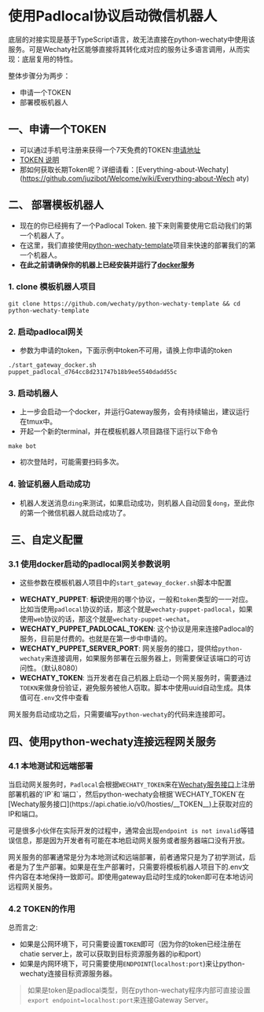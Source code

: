 # 使用Padlocal协议启动微信机器人

底层的对接实现是基于TypeScript语言，故无法直接在python-wechaty中使用该服务。可是Wechaty社区能够直接将其转化成对应的服务让多语言调用，从而实现：底层复用的特性。

整体步骤分为两步：

* 申请一个TOKEN
* 部署模板机器人


## 一、申请一个TOKEN
- 可以通过手机号注册来获得一个7天免费的TOKEN:[申请地址](http://pad-local.com)
- [TOKEN 说明](https://wechaty.js.org/docs/puppet-services/)
- 那如何获取长期Token呢？详细请看：[Everything-about-Wechaty](https://github.com/juzibot/Welcome/wiki/Everything-about-Wech aty)



## 二、 部署模板机器人

- 现在的你已经拥有了一个Padlocal Token. 接下来则需要使用它启动我们的第一个机器人了。
- 在这里，我们直接使用[python-wechaty-template](https://github.com/wechaty/python-wechaty-template)项目来快速的部署我们的第一个机器人。
- **在此之前请确保你的机器上已经安装并运行了[docker](https://www.docker.com/get-started)服务**

### 1. clone 模板机器人项目

```she
git clone https://github.com/wechaty/python-wechaty-template && cd python-wechaty-template
```

### 2. 启动padlocal网关

- 参数为申请的token，下面示例中token不可用，请换上你申请的token

```shel
./start_gateway_docker.sh puppet_padlocal_d764cc8d231747b18b9ee5540dadd55c
```

### 3. 启动机器人

- 上一步会启动一个docker，并运行Gateway服务，会有持续输出，建议运行在tmux中。
- 开起一个新的terminal，并在模板机器人项目路径下运行以下命令

```shell
make bot
```

- 初次登陆时，可能需要扫码多次。

### 4. 验证机器人启动成功

- 机器人发送消息`ding`来测试，如果启动成功，则机器人自动回复`dong`，至此你的第一个微信机器人就启动成功了。





##  三、自定义配置



### 3.1 使用docker启动的padlocal网关参数说明

- 这些参数在模板机器人项目中的`start_gateway_docker.sh`脚本中配置

* **WECHATY_PUPPET**: **标识**使用的哪个协议，一般和`token`类型的一一对应。比如当使用`padlocal`协议的话，那这个就是`wechaty-puppet-padlocal`，如果使用`web`协议的话，那这个就是`wechaty-puppet-wechat`。
* **WECHATY_PUPPET_PADLOCAL_TOKEN**: 这个协议是用来连接Padlocal的服务，目前是付费的。也就是在第一步中申请的。
* **WECHATY_PUPPET_SERVER_PORT**: 网关服务的接口，提供给`python-wechaty`来连接调用，如果服务部署在云服务器上，则需要保证该端口的可访问性。（默认8080）
* **WECHATY_TOKEN**: 当开发者在自己机器上启动一个网关服务时，需要通过`TOEKN`来做身份验证，避免服务被他人窃取。脚本中使用uuid自动生成。具体值可在`.env`文件中查看

网关服务启动成功之后，只需要编写`python-wechaty`的代码来连接即可。



## 四、使用python-wechaty连接远程网关服务

### 4.1 本地测试和远端部署

当启动网关服务时，`Padlocal`会根据`WECHATY_TOKEN`来在[Wechaty服务接口](https://api.chatie.io/v0/hosties/__TOKEN__)上注册部署机器的`IP`和`端口`，然后python-wechaty会根据`WECHATY_TOKEN`在[Wechaty服务接口](https://api.chatie.io/v0/hosties/__TOKEN__)上获取对应的IP和端口。

可是很多小伙伴在实际开发的过程中，通常会出现`endpoint is not invalid`等错误信息，那是因为开发者有可能在本地启动网关服务或者服务器端口没有开放。

网关服务的部署通常是分为本地测试和远端部署，前者通常只是为了初学测试，后者是为了生产部署。如果是在生产部署时，只需要将模板机器人项目下的.env文件内容在本地保持一致即可。即使用gateway启动时生成的token即可在本地访问远程网关服务。

### 4.2 TOKEN的作用

总而言之:

* 如果是公网环境下，可只需要设置`TOKEN`即可（因为你的token已经注册在chatie server上，故可以获取到目标资源服务器的ip和port）
* 如果是内网环境下，可只需要使用`ENDPOINT`(`localhost:port`)来让python-wechaty连接目标资源服务器。

> 如果是token是padlocal类型，则在python-wechaty程序内部可直接设置`export endpoint=localhost:port`来连接Gateway Server。
